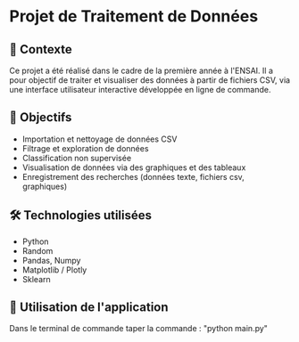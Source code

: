 # Projet de Traitement de Données

## 📌 Contexte
Ce projet a été réalisé dans le cadre de la première année à l'ENSAI. Il a pour objectif de traiter et visualiser des données à partir de fichiers CSV, via une interface utilisateur interactive développée en ligne de commande.

## 🎯 Objectifs
- Importation et nettoyage de données CSV
- Filtrage et exploration de données
- Classification non supervisée
- Visualisation de données via des graphiques et des tableaux
- Enregistrement des recherches (données texte, fichiers csv, graphiques)

## 🛠️ Technologies utilisées
- Python
- Random 
- Pandas, Numpy
- Matplotlib / Plotly
- Sklearn

## 🚀 Utilisation de l'application

Dans le terminal de commande taper la commande : "python main.py"
